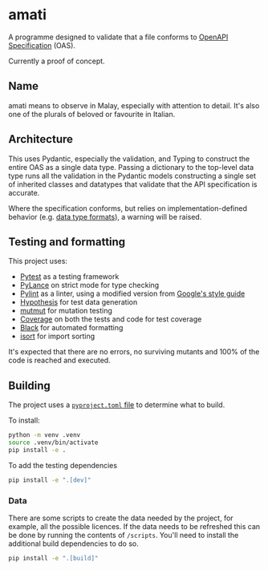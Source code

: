 # amati

A programme designed to validate that a file conforms to [OpenAPI Specification](https://spec.openapis.org/oas/v3.1.1.html) (OAS).

Currently a proof of concept.

## Name

amati means to observe in Malay, especially with attention to detail. It's also one of the plurals of beloved or favourite in Italian.

## Architecture

This uses Pydantic, especially the validation, and Typing to construct the entire OAS as a single data type. Passing a dictionary to the top-level data type runs all the validation in the Pydantic models constructing a single set of inherited classes and datatypes that validate that the API specification is accurate.

Where the specification conforms, but relies on implementation-defined behavior (e.g. [data type formats](https://spec.openapis.org/oas/v3.1.1.html#data-type-format)), a warning will be raised.

## Testing and formatting

This project uses:

* [Pytest](https://docs.pytest.org/en/stable/) as a testing framework
* [PyLance](https://marketplace.visualstudio.com/items?itemName=ms-python.vscode-pylance) on strict mode for type checking
* [Pylint](https://www.pylint.org/) as a linter, using a modified version from [Google's style guide](https://google.github.io/styleguide/pyguide.html)
* [Hypothesis](https://hypothesis.readthedocs.io/en/latest/index.html) for test data generation
* [mutmut](https://mutmut.readthedocs.io/en/latest/index.html) for mutation testing
* [Coverage](https://coverage.readthedocs.io/en/7.6.8/) on both the tests and code for test coverage
* [Black](https://black.readthedocs.io/en/stable/index.html) for automated formatting
* [isort](https://pycqa.github.io/isort/) for import sorting

It's expected that there are no errors, no surviving mutants and 100% of the code is reached and executed.

## Building

The project uses a [`pyproject.toml` file](https://packaging.python.org/en/latest/guides/writing-pyproject-toml/#writing-pyproject-toml) to determine what to build.

To install:

```sh
python -m venv .venv
source .venv/bin/activate
pip install -e .
```

To add the testing dependencies

```sh
pip install -e ".[dev]"
```

### Data

There are some scripts to create the data needed by the project, for example, all the possible licences. If the data needs to be refreshed this can be done by running the contents of `/scripts`. You'll need to install the additional build dependencies to do so.

```sh
pip install -e ".[build]"
```




